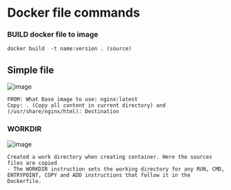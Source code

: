 
# Docker file commands

### BUILD docker file to image
```
docker build  -t name:version . (source)
```


## Simple file

![image](https://user-images.githubusercontent.com/29054168/212776791-55edf969-8979-43de-9372-08ea0feffa42.png)


```
FROM: What Base image to use: nginx:latest
Copy: . (Copy all content in current directory) and  (/usr/share/nginx/html): Destination
```

### WORKDIR
![image](https://user-images.githubusercontent.com/29054168/212777040-fe5b71d6-d0d9-4974-9651-a78bf52b7adf.png)

```
Created a work directory when creating container. Here the sources files are copied
- The WORKDIR instruction sets the working directory for any RUN, CMD, ENTRYPOINT, COPY and ADD instructions that follow it in the Dockerfile.
```


